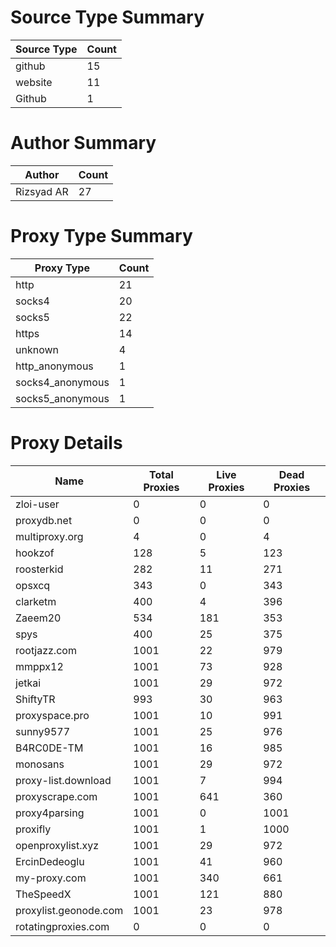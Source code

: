 # Source Type Summary

| Source Type | Count |
|-------------|-------|
| github | 15 |
| website | 11 |
| Github | 1 |


# Author Summary

| Author | Count |
|--------|-------|
| Rizsyad AR | 27 |


# Proxy Type Summary

| Proxy Type | Count |
|------------|-------|
| http | 21 |
| socks4 | 20 |
| socks5 | 22 |
| https | 14 |
| unknown | 4 |
| http_anonymous | 1 |
| socks4_anonymous | 1 |
| socks5_anonymous | 1 |


# Proxy Details

| Name | Total Proxies | Live Proxies | Dead Proxies |
|------|---------------|--------------|---------------|
| zloi-user | 0 | 0 | 0 |
| proxydb.net | 0 | 0 | 0 |
| multiproxy.org | 4 | 0 | 4 |
| hookzof | 128 | 5 | 123 |
| roosterkid | 282 | 11 | 271 |
| opsxcq | 343 | 0 | 343 |
| clarketm | 400 | 4 | 396 |
| Zaeem20 | 534 | 181 | 353 |
| spys | 400 | 25 | 375 |
| rootjazz.com | 1001 | 22 | 979 |
| mmppx12 | 1001 | 73 | 928 |
| jetkai | 1001 | 29 | 972 |
| ShiftyTR | 993 | 30 | 963 |
| proxyspace.pro | 1001 | 10 | 991 |
| sunny9577 | 1001 | 25 | 976 |
| B4RC0DE-TM | 1001 | 16 | 985 |
| monosans | 1001 | 29 | 972 |
| proxy-list.download | 1001 | 7 | 994 |
| proxyscrape.com | 1001 | 641 | 360 |
| proxy4parsing | 1001 | 0 | 1001 |
| proxifly | 1001 | 1 | 1000 |
| openproxylist.xyz | 1001 | 29 | 972 |
| ErcinDedeoglu | 1001 | 41 | 960 |
| my-proxy.com | 1001 | 340 | 661 |
| TheSpeedX | 1001 | 121 | 880 |
| proxylist.geonode.com | 1001 | 23 | 978 |
| rotatingproxies.com | 0 | 0 | 0 |
